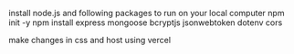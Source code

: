 install node.js
and following packages to run on your local computer
npm init -y
npm install express mongoose bcryptjs jsonwebtoken dotenv cors

make changes in css and host using vercel
